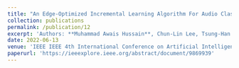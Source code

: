```yaml
---
title: "An Edge-Optimized Incremental Learning Algorithm For Audio Classification"
collection: publications
permalink: /publication/12
excerpt: 'Authors: **Muhammad Awais Hussain**, Chun-Lin Lee, Tsung-Han Tsai'
date: 2022-06-13
venue: 'IEEE IEEE 4th International Conference on Artificial Intelligence Circuits and Systems (DEMO)'
paperurl: 'https://ieeexplore.ieee.org/abstract/document/9869939'
---
```

